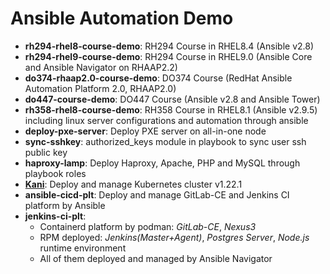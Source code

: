 # **Ansible Automation Demo**

- **rh294-rhel8-course-demo**: RH294 Course in RHEL8.4 (Ansible v2.8)
- **rh294-rhel9-course-demo**: RH294 Course in RHEL9.0 (Ansible Core and Ansible Navigator on RHAAP2.2)
- **do374-rhaap2.0-course-demo**: DO374 Course (RedHat Ansible Automation Platform 2.0, RHAAP2.0)
- **do447-course-demo**: DO447 Course (Ansible v2.8 and Ansible Tower)
- **rh358-rhel8-course-demo**: RH358 Course in RHEL8.1 (Ansible v2.9.5) including linux server configurations and automation through ansible
- **deploy-pxe-server**: Deploy PXE server on all-in-one node
- **sync-sshkey**: authorized_keys module in playbook to sync user ssh public key
- **haproxy-lamp**: Deploy Haproxy, Apache, PHP and MySQL through playbook roles
- **[Kani](https://github.com/Alberthua-Perl/kani)**: Deploy and manage Kubernetes cluster v1.22.1
- **ansible-cicd-plt**: Deploy and manage GitLab-CE and Jenkins CI platform by Ansible
- **jenkins-ci-plt**:
	- Containerd platform by podman: *GitLab-CE*, *Nexus3*
	- RPM deployed: *Jenkins(Master+Agent)*, *Postgres Server*, *Node.js* runtime environment
	- All of them deployed and managed by Ansible Navigator
